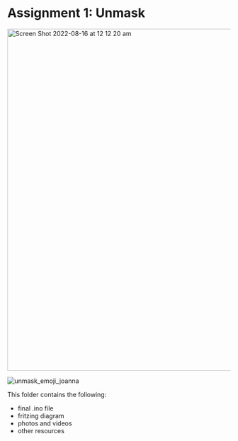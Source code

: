 # Assignment 1: Unmask
<img width="773" alt="Screen Shot 2022-08-16 at 12 12 20 am" src="https://user-images.githubusercontent.com/109321269/184785038-8f075908-3177-40cd-89ef-d5bd248aaed1.png">

![unmask_emoji_joanna](https://user-images.githubusercontent.com/109321269/184785175-be53ab87-4542-4a9a-9724-6c0c6e742b3d.jpg)



This folder contains the following:
- final .ino file
- fritzing diagram
- photos and videos
- other resources
